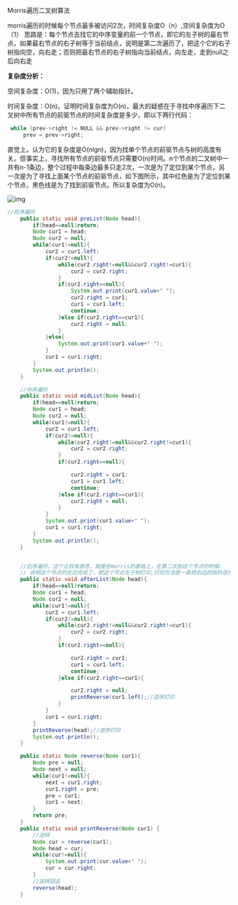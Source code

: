Morris遍历二叉树算法

morris遍历的时候每个节点最多被访问2次，时间复杂度O（n）,空间复杂度为O（1）
思路是：每个节点去找它的中序变量的前一个节点，即它的左子树的最右节点，如果最右节点的右子树等于当前结点，说明是第二次遍历了，把这个它的右子树指向空，向右走；否则把最右节点的右子树指向当前结点，向左走，走到null之后向右走



**复杂度分析：**

空间复杂度：O(1)，因为只用了两个辅助指针。

时间复杂度：O(n)。证明时间复杂度为O(n)，最大的疑惑在于寻找中序遍历下二叉树中所有节点的前驱节点的时间复杂度是多少，即以下两行代码：

```java
 while (prev->right != NULL && prev->right != cur)
     prev = prev->right;
```

直觉上，认为它的复杂度是O(nlgn)，因为找单个节点的前驱节点与树的高度有关。但事实上，寻找所有节点的前驱节点只需要O(n)时间。n个节点的二叉树中一共有n-1条边，整个过程中每条边最多只走2次，一次是为了定位到某个节点，另一次是为了寻找上面某个节点的前驱节点，如下图所示，其中红色是为了定位到某个节点，黑色线是为了找到前驱节点。所以复杂度为O(n)。

![img](https://3116004636-1256103796.cos.ap-guangzhou.myqcloud.com/morris.jpg)

```java
//前序遍历
    public static void preList(Node head){
        if(head==null)return;
        Node cur1 = head;
        Node cur2 = null;
        while(cur1!=null){
            cur2 = cur1.left;
            if(cur2!=null){
                while(cur2.right!=null&&cur2.right!=cur1){
                    cur2 = cur2.right;
                }
                if(cur2.right==null){
                    System.out.print(cur1.value+" ");
                    cur2.right = cur1;
                    cur1 = cur1.left;
                    continue;
                }else if(cur2.right==cur1){
                    cur2.right = null;
                }
            }else{
                System.out.print(cur1.value+" ");
            }
            cur1 = cur1.right;
        }
        System.out.println();
    }

    //中序遍历
    public static void midList(Node head){
        if(head==null)return;
        Node cur1 = head;
        Node cur2 = null;
        while(cur1!=null){
            cur2 = cur1.left;
            if(cur2!=null){
                while(cur2.right!=null&&cur2.right!=cur1){
                    cur2 = cur2.right;
                }
                if(cur2.right==null){

                    cur2.right = cur1;
                    cur1 = cur1.left;
                    continue;
                }else if(cur2.right==cur1){
                    cur2.right = null;
                }
            }
            System.out.print(cur1.value+" ");
            cur1 = cur1.right;
        }
        System.out.println();
    }


    //后序遍历，这个比较有意思，就是在morris的基础上，在第二次到这个节点的时候，
    // 说明这个节点的左边完成了，把这个节点左子树打印,打印方法是一直把右边的指针逆序过来，逆转后打印，然后再逆序回去
    public static void afterList(Node head){
        if(head==null)return;
        Node cur1 = head;
        Node cur2 = null;
        while(cur1!=null){
            cur2 = cur1.left;
            if(cur2!=null){
                while(cur2.right!=null&&cur2.right!=cur1){
                    cur2 = cur2.right;
                }
                if(cur2.right==null){

                    cur2.right = cur1;
                    cur1 = cur1.left;
                    continue;
                }else if(cur2.right==cur1){

                    cur2.right = null;
                    printReverse(cur1.left);//逆序打印
                }
            }
            cur1 = cur1.right;
        }
        printReverse(head);//逆序打印
        System.out.println();
    }

    public static Node reverse(Node cur1){
        Node pre = null;
        Node next = null;
        while(cur1!=null){
            next = cur1.right;
            cur1.right = pre;
            pre = cur1;
            cur1 = next;
        }
        return pre;
    }
    public static void printReverse(Node cur1) {
        //逆转
        Node cur = reverse(cur1);
        Node head = cur;
        while(cur!=null){
            System.out.print(cur.value+" ");
            cur = cur.right;
        }
        //逆转回去
        reverse(head);
    }
```

